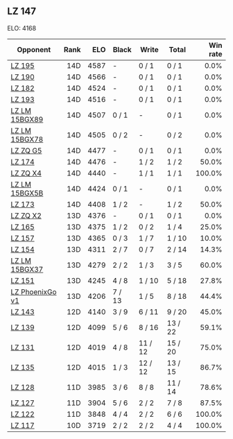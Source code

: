 ## LZ 147 ##

ELO: 4168

Opponent | Rank | ELO | Black | Write | Total | Win rate
---------|-----:|----:|-------|-------|-------|-------:
[LZ 195](LZ%20195.md) | 14D | 4587 | - | 0 / 1 | 0 / 1 | 0.0%
[LZ 190](LZ%20190.md) | 14D | 4566 | - | 0 / 1 | 0 / 1 | 0.0%
[LZ 182](LZ%20182.md) | 14D | 4524 | - | 0 / 1 | 0 / 1 | 0.0%
[LZ 193](LZ%20193.md) | 14D | 4516 | - | 0 / 1 | 0 / 1 | 0.0%
[LZ LM 15BGX89](LZ%20LM%2015BGX89.md) | 14D | 4507 | 0 / 1 | - | 0 / 1 | 0.0%
[LZ LM 15BGX78](LZ%20LM%2015BGX78.md) | 14D | 4505 | 0 / 2 | - | 0 / 2 | 0.0%
[LZ ZQ G5](LZ%20ZQ%20G5.md) | 14D | 4477 | - | 0 / 1 | 0 / 1 | 0.0%
[LZ 174](LZ%20174.md) | 14D | 4476 | - | 1 / 2 | 1 / 2 | 50.0%
[LZ ZQ X4](LZ%20ZQ%20X4.md) | 14D | 4440 | - | 1 / 1 | 1 / 1 | 100.0%
[LZ LM 15BGX5B](LZ%20LM%2015BGX5B.md) | 14D | 4424 | 0 / 1 | - | 0 / 1 | 0.0%
[LZ 173](LZ%20173.md) | 14D | 4408 | 1 / 2 | - | 1 / 2 | 50.0%
[LZ ZQ X2](LZ%20ZQ%20X2.md) | 13D | 4376 | - | 0 / 1 | 0 / 1 | 0.0%
[LZ 165](LZ%20165.md) | 13D | 4375 | 1 / 2 | 0 / 2 | 1 / 4 | 25.0%
[LZ 157](LZ%20157.md) | 13D | 4365 | 0 / 3 | 1 / 7 | 1 / 10 | 10.0%
[LZ 154](LZ%20154.md) | 13D | 4311 | 2 / 7 | 0 / 7 | 2 / 14 | 14.3%
[LZ LM 15BGX37](LZ%20LM%2015BGX37.md) | 13D | 4279 | 2 / 2 | 1 / 3 | 3 / 5 | 60.0%
[LZ 151](LZ%20151.md) | 13D | 4245 | 4 / 8 | 1 / 10 | 5 / 18 | 27.8%
[LZ PhoenixGo v1](LZ%20PhoenixGo%20v1.md) | 13D | 4206 | 7 / 13 | 1 / 5 | 8 / 18 | 44.4%
[LZ 143](LZ%20143.md) | 12D | 4140 | 3 / 9 | 6 / 11 | 9 / 20 | 45.0%
[LZ 139](LZ%20139.md) | 12D | 4099 | 5 / 6 | 8 / 16 | 13 / 22 | 59.1%
[LZ 131](LZ%20131.md) | 12D | 4019 | 4 / 8 | 11 / 12 | 15 / 20 | 75.0%
[LZ 135](LZ%20135.md) | 12D | 4015 | 1 / 3 | 12 / 12 | 13 / 15 | 86.7%
[LZ 128](LZ%20128.md) | 11D | 3985 | 3 / 6 | 8 / 8 | 11 / 14 | 78.6%
[LZ 127](LZ%20127.md) | 11D | 3904 | 5 / 6 | 2 / 2 | 7 / 8 | 87.5%
[LZ 122](LZ%20122.md) | 11D | 3848 | 4 / 4 | 2 / 2 | 6 / 6 | 100.0%
[LZ 117](LZ%20117.md) | 10D | 3719 | 2 / 2 | 2 / 2 | 4 / 4 | 100.0%
